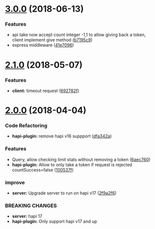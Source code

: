 <a name="3.0.0"></a>
# [3.0.0](https://github.com/yonjah/ralphi/compare/v2.1.0...v3.0.0) (2018-06-13)


### Features

* api take now accept count integer -1,1 to allow giving back a token, client implement give method ([b7195c9](https://github.com/yonjah/ralphi/commit/b7195c9))
* express middleware ([41e7096](https://github.com/yonjah/ralphi/commit/41e7096))



<a name="2.1.0"></a>
# [2.1.0](https://github.com/yonjah/ralphi/compare/v2.0.2...v2.1.0) (2018-05-07)


### Features

* **client:** timeout request ([692782f](https://github.com/yonjah/ralphi/commit/692782f))



<a name="2.0.0"></a>
# [2.0.0](https://github.com/yonjah/ralphi/compare/v1.0.0...v2.0.0) (2018-04-04)


### Code Refactoring

* **hapi-plugin:** remove hapi v16 suppport ([dfa342a](https://github.com/yonjah/ralphi/commit/dfa342a))


### Features

* Query, allow checking limit stats without removing a token ([6aec760](https://github.com/yonjah/ralphi/commit/6aec760))
* **hapi-plugin:** Allow to only take a token if request is rejected countSuccess=false ([100537f](https://github.com/yonjah/ralphi/commit/100537f))


### improve

* **server:** Upgrade server to run on hapi v17 ([2f9a2f6](https://github.com/yonjah/ralphi/commit/2f9a2f6))


### BREAKING CHANGES

* **server:** hapi 17
* **hapi-plugin:** Only support hapi v17 and up



